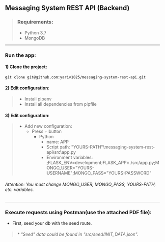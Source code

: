 ## Messaging System REST API (Backend)

> ### Requirements:
> * Python 3.7
> * MongoDB
___

### Run the app:
#### 1) Clone the project:
```shell
git clone git@github.com:yariv1025/messaging-system-rest-api.git
```
#### 2) Edit configuration:
>* Install pipenv 
>* Install all dependencies from pipfile

#### 3) Edit configuration:
>* Add new configuration:
>    * Press + button  
>       * Python
>           * name: APP
>           * Script path: "YOURS-PATH"\messaging-system-rest-api\src\app.py
>           * Environment variables: ;FLASK_ENV=development;FLASK_APP=./src/app.py;MONGO_USER="YOURS-USERNAME";MONGO_PASS="YOURS-PASSWORD"

###### Attention: You must change MONGO_USER, MONGO_PASS, YOURS-PATH, etc. variables.
___

### Execute requests using Postman(use the attached PDF file):
* First, seed your db with the seed route.
  <br>
>###### * "Seed" data could be found in "src/seed/INIT_DATA.json".
  